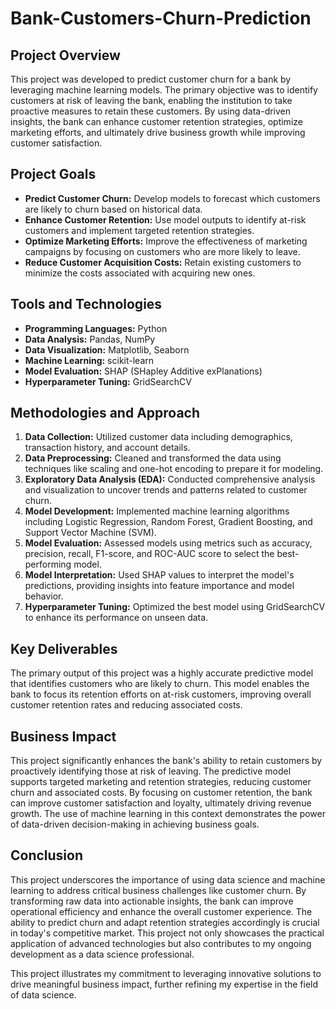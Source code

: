 # Bank-Customers-Churn-Prediction

## Project Overview

This project was developed to predict customer churn for a bank by leveraging machine learning models. The primary objective was to identify customers at risk of leaving the bank, enabling the institution to take proactive measures to retain these customers. By using data-driven insights, the bank can enhance customer retention strategies, optimize marketing efforts, and ultimately drive business growth while improving customer satisfaction.

## Project Goals

- **Predict Customer Churn:** Develop models to forecast which customers are likely to churn based on historical data.
- **Enhance Customer Retention:** Use model outputs to identify at-risk customers and implement targeted retention strategies.
- **Optimize Marketing Efforts:** Improve the effectiveness of marketing campaigns by focusing on customers who are more likely to leave.
- **Reduce Customer Acquisition Costs:** Retain existing customers to minimize the costs associated with acquiring new ones.

## Tools and Technologies

- **Programming Languages:** Python
- **Data Analysis:** Pandas, NumPy
- **Data Visualization:** Matplotlib, Seaborn
- **Machine Learning:** scikit-learn
- **Model Evaluation:** SHAP (SHapley Additive exPlanations)
- **Hyperparameter Tuning:** GridSearchCV

## Methodologies and Approach

1. **Data Collection:** Utilized customer data including demographics, transaction history, and account details.
2. **Data Preprocessing:** Cleaned and transformed the data using techniques like scaling and one-hot encoding to prepare it for modeling.
3. **Exploratory Data Analysis (EDA):** Conducted comprehensive analysis and visualization to uncover trends and patterns related to customer churn.
4. **Model Development:** Implemented machine learning algorithms including Logistic Regression, Random Forest, Gradient Boosting, and Support Vector Machine (SVM).
5. **Model Evaluation:** Assessed models using metrics such as accuracy, precision, recall, F1-score, and ROC-AUC score to select the best-performing model.
6. **Model Interpretation:** Used SHAP values to interpret the model's predictions, providing insights into feature importance and model behavior.
7. **Hyperparameter Tuning:** Optimized the best model using GridSearchCV to enhance its performance on unseen data.

## Key Deliverables

The primary output of this project was a highly accurate predictive model that identifies customers who are likely to churn. This model enables the bank to focus its retention efforts on at-risk customers, improving overall customer retention rates and reducing associated costs.

## Business Impact

This project significantly enhances the bank's ability to retain customers by proactively identifying those at risk of leaving. The predictive model supports targeted marketing and retention strategies, reducing customer churn and associated costs. By focusing on customer retention, the bank can improve customer satisfaction and loyalty, ultimately driving revenue growth. The use of machine learning in this context demonstrates the power of data-driven decision-making in achieving business goals.

## Conclusion

This project underscores the importance of using data science and machine learning to address critical business challenges like customer churn. By transforming raw data into actionable insights, the bank can improve operational efficiency and enhance the overall customer experience. The ability to predict churn and adapt retention strategies accordingly is crucial in today's competitive market. This project not only showcases the practical application of advanced technologies but also contributes to my ongoing development as a data science professional.

This project illustrates my commitment to leveraging innovative solutions to drive meaningful business impact, further refining my expertise in the field of data science.
